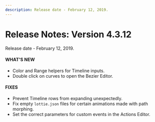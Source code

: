 ```yaml
---
description: Release date - February 12, 2019.
---
```


# Release Notes: Version 4.3.12
Release date - February 12, 2019.

#### WHAT'S NEW
- Color and Range helpers for Timeline inputs.
- Double click on curves to open the Bezier Editor.

#### FIXES
- Prevent Timeline rows from expanding unexpectedly.
- Fix empty `lottie.json` files for certain animations made with path morphing.
- Set the correct parameters for custom events in the Actions Editor.
